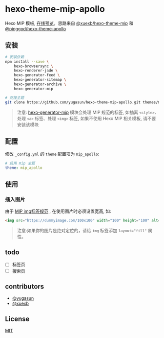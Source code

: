 # hexo-theme-mip-apollo

Hexo MIP 模板, [在线预览](https://yugasun.github.io/hexo-theme-mip-apollo-demo/)，思路来自 [@xuexb/hexo-theme-mip](https://github.com/xuexb/hexo-theme-mip) 和 [@pinggod/hexo-theme-apollo](https://github.com/pinggod/hexo-theme-apollo)

## 安装

```bash
# 安装依赖
npm install --save \
    hexo-browsersync \
    hexo-renderer-jade \
    hexo-generator-feed \
    hexo-generator-sitemap \
    hexo-generator-archive \
    hexo-generator-mip

# 克隆主题
git clone https://github.com/yugasun/hexo-theme-mip-apollo.git themes/mip_apollo
```

> 注意: [hexo-generator-mip](https://github.com/xuexb/hexo-generator-mip) 模块会处理 MIP 规范的标签, 如抽离 `<style>`、处理 `<a>` 标签、处理 `<img>` 标签, 如果不使用 Hexo MIP 相关模板, 请不要安装该模块


## 配置

修改 `_config.yml` 的 `theme` 配置项为 `mip_apollo`:

```yaml
# 启用 mip 主题
theme: mip_apollo
```

## 使用

### 插入图片

由于 [MIP img标签规范](https://www.mipengine.org/examples/mip/mip-img.html) , 在使用图片时必须设置宽高, 如:

```html
<img src="https://dummyimage.com/100x100" width="100" height="100" alt="desc">
```

> 注意:如果你的图片是绝对定位的，请给 `img` 标签添加 `layout="fill"` 属性。


## todo

- [ ] 标签页
- [ ] 搜索页

## contributors

- [@yugasun](https://github.com/yugasun/)
- [@xuexb](https://github.com/xuexb/)

## License

[MIT](./LICENSE)
